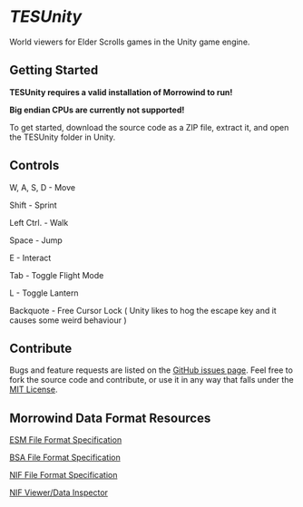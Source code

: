 *TESUnity*
==========

World viewers for Elder Scrolls games in the Unity game engine.


Getting Started
---------------

**TESUnity requires a valid installation of Morrowind to run!**

**Big endian CPUs are currently not supported!**

To get started, download the source code as a ZIP file, extract it, and open the TESUnity folder in Unity.


Controls
--------

W, A, S, D - Move

Shift - Sprint

Left Ctrl. - Walk

Space - Jump

E - Interact

Tab - Toggle Flight Mode

L - Toggle Lantern

Backquote - Free Cursor Lock ( Unity likes to hog the escape key and it causes some weird behaviour )


Contribute
----------

Bugs and feature requests are listed on the [GitHub issues page](https://github.com/ColeDeanShepherd/TESUnity/issues). Feel free to fork the source code and contribute, or use it in any way that falls under the [MIT License](https://github.com/ColeDeanShepherd/TESUnity/blob/master/LICENSE.txt).


Morrowind Data Format Resources
-------------------------------

[ESM File Format Specification](http://www.mwmythicmods.com/argent/tech/es_format.html)

[BSA File Format Specification](http://www.uesp.net/wiki/Tes3Mod:BSA_File_Format)

[NIF File Format Specification](https://github.com/niftools/nifxml/blob/develop/nif.xml)

[NIF Viewer/Data Inspector](https://github.com/niftools/nifskope)